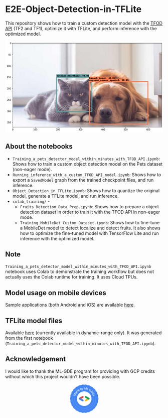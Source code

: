 # E2E-Object-Detection-in-TFLite
This repository shows how to train a custom detection model with the [TFOD API](https://github.com/tensorflow/models/tree/master/research/object_detection) (TF2 and TF1), optimize it with TFLite, and perform inference with the optimized model.

<div align="center"><img src="images/demo-predictions.png"></img></div>

## About the notebooks
- `Training_a_pets_detector_model_within_minutes_with_TFOD_API.ipynb`: Shows how to train a custom object detection model on the Pets dataset (non-eager mode).
- `Running_inference_with_a_custom_TFOD_API_model.ipynb`: Shows how to export a `SavedModel` graph from the trained checkpoint files, and run inference. 
- `Object_Detection_in_TFLite.ipynb`: Shows how to quantize the original model, generate a TFLite model, and run inference. 
- `colab_training/` - 
  - `Fruits_Detection_Data_Prep.ipynb`: Shows how to prepare a object detection dataset in order to train it with the TFOD API in non-eager mode.
  - `Training_MobileDet_Custom_Dataset.ipynb`: Shows how to fine-tune a MobileDet model to detect localize and detect fruits. It also shows how to optimize the fine-tuned model with TensorFlow Lite and run inference with the optimized model.

## Note
`Training_a_pets_detector_model_within_minutes_with_TFOD_API.ipynb` notebook uses Colab to demonstrate the training workflow but does not actually uses the Colab runtime for training. It uses Cloud TPUs.

## Model usage on mobile devices
Sample applications (both Android and iOS) are available [here](https://github.com/tensorflow/examples/tree/master/lite/examples/object_detection). 

## TFLite model files
Available [here](https://github.com/sayakpaul/E2E-Object-Detection-in-TFLite/releases/tag/v0.1.0) (currently available in dynamic-range only). It was generated from the first notebook (`Training_a_pets_detector_model_within_minutes_with_TFOD_API.ipynb`).

## Acknowledgement
I would like to thank the ML-GDE program for providing with GCP credits without which this project wouldn't have been possible. 

<div align="center"><img src="images/made-by-ml-gdes.png" width='96' height='96'/></div>
